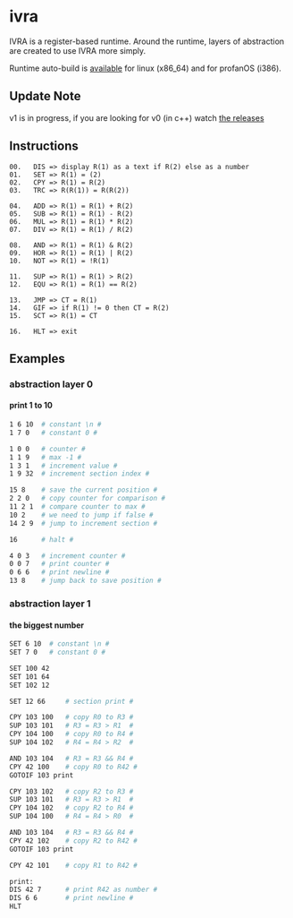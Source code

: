 # ivra
IVRA is a register-based runtime. Around the runtime, layers
of abstraction are created to use IVRA more simply.

Runtime auto-build is [available](https://github.com/elydre/ivra/releases/tag/latest)
for linux (x86_64) and for profanOS (i386).

## Update Note

v1 is in progress, if you are looking for v0 (in c++)
watch [the releases](https://github.com/elydre/ivra/releases)

## Instructions

```
00.   DIS => display R(1) as a text if R(2) else as a number
01.   SET => R(1) = (2)
02.   CPY => R(1) = R(2)
03.   TRC => R(R(1)) = R(R(2))

04.   ADD => R(1) = R(1) + R(2)
05.   SUB => R(1) = R(1) - R(2)
06.   MUL => R(1) = R(1) * R(2)
07.   DIV => R(1) = R(1) / R(2)

08.   AND => R(1) = R(1) & R(2)
09.   HOR => R(1) = R(1) | R(2)
10.   NOT => R(1) = !R(1)

11.   SUP => R(1) = R(1) > R(2)
12.   EQU => R(1) = R(1) == R(2)

13.   JMP => CT = R(1)
14.   GIF => if R(1) != 0 then CT = R(2)
15.   SCT => R(1) = CT

16.   HLT => exit
```

## Examples

### abstraction layer 0

#### print 1 to 10

```sh
1 6 10  # constant \n #
1 7 0   # constant 0 #

1 0 0   # counter #
1 1 9   # max -1 #
1 3 1   # increment value #
1 9 32  # increment section index #

15 8    # save the current position #
2 2 0   # copy counter for comparison #
11 2 1  # compare counter to max #
10 2    # we need to jump if false #
14 2 9  # jump to increment section #

16      # halt #

4 0 3   # increment counter #
0 0 7   # print counter #
0 6 6   # print newline #
13 8    # jump back to save position #
```

### abstraction layer 1

#### the biggest number

```sh
SET 6 10  # constant \n #
SET 7 0   # constant 0 #

SET 100 42
SET 101 64
SET 102 12

SET 12 66     # section print #

CPY 103 100   # copy R0 to R3 #
SUP 103 101   # R3 = R3 > R1  #
CPY 104 100   # copy R0 to R4 #
SUP 104 102   # R4 = R4 > R2  #

AND 103 104   # R3 = R3 && R4 #
CPY 42 100    # copy R0 to R42 #
GOTOIF 103 print

CPY 103 102   # copy R2 to R3 #
SUP 103 101   # R3 = R3 > R1  #
CPY 104 102   # copy R2 to R4 #
SUP 104 100   # R4 = R4 > R0  #

AND 103 104   # R3 = R3 && R4 #
CPY 42 102    # copy R2 to R42 #
GOTOIF 103 print

CPY 42 101    # copy R1 to R42 #

print:
DIS 42 7      # print R42 as number #
DIS 6 6       # print newline #
HLT
```
